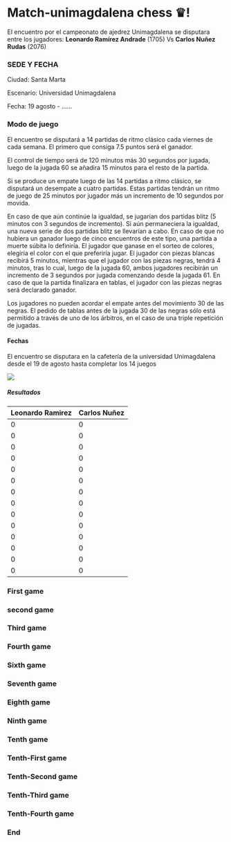 # Match-unimagdalena chess ♛!

El encuentro por el campeonato de ajedrez Unimagdalena se disputara entre los jugadores: **Leonardo Ramírez Andrade** (1705) Vs **Carlos Nuñez Rudas** (2076)

### SEDE Y FECHA

Ciudad: Santa Marta

Escenario: Universidad Unimagdalena

Fecha: 19 agosto - ......

### Modo de juego

   El encuentro se disputará a 14 partidas de ritmo clásico cada viernes de cada semana. El primero que consiga 7.5 puntos será el ganador.
   
   
   El control de tiempo será de 120 minutos más 30 segundos por jugada, luego de la jugada 60 se añadira 15 minutos para el resto de la partida. 
   
   Si se produce un empate luego de las 14 partidas a ritmo clásico, se disputará un desempate a cuatro partidas. Estas partidas tendrán un ritmo de juego de 25 minutos por jugador más un incremento de 10 segundos por movida.  
   
   En caso de que aún continúe la igualdad, se jugarían dos partidas blitz (5 minutos con 3 segundos de incremento). Si aún permaneciera la igualdad, una nueva serie de dos partidas blitz se llevarían a cabo. En caso de que no hubiera un ganador luego de cinco encuentros de este tipo, una partida a muerte súbita lo definiría. 
   El jugador que ganase en el sorteo de colores, elegiría el color con el que preferiría jugar. El jugador con piezas blancas recibirá 5 minutos, mientras que el jugador con las piezas negras, tendrá 4 minutos, tras lo cual, luego de la jugada 60, ambos jugadores recibirán un incremento de 3 segundos por jugada comenzando desde la jugada 61. En caso de que la partida finalizara en tablas, el jugador con las piezas negras será declarado ganador.

   Los jugadores no pueden acordar el empate antes del movimiento 30 de las negras. El pedido de tablas antes de la jugada 30 de las negras sólo está permitido a través de uno de los árbitros, en el caso de una triple repetición de jugadas.


#### Fechas
El encuentro se disputara en la cafetería de la universidad Unimagdalena desde el 19 de agosto hasta completar los 14 juegos

![](https://images.chesscomfiles.com/uploads/v1/images_users/tiny_mce/ColinStapczynski/phpEhIfOY.jpeg)

##### Resultados 

                    
Leonardo Ramirez  | Carlos Nuñez
------------- | -------------
0 | 0
0 | 0 
0 | 0
0 | 0
0 | 0
0 | 0
0 | 0
0 | 0
0 | 0
0 | 0
0 | 0 
0 | 0 
0 | 0
0 | 0 

### First game

### second game

### Third game

### Fourth game

### Sixth game

### Seventh game

### Eighth game

### Ninth game

### Tenth game

### Tenth-First game

### Tenth-Second game

### Tenth-Third game

### Tenth-Fourth game

### End